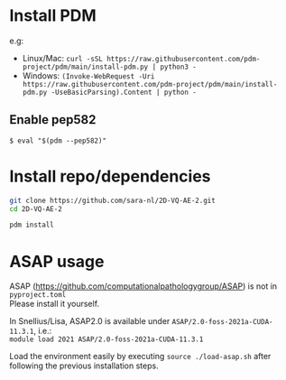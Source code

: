 # Install PDM
e.g:
- Linux/Mac: `curl -sSL https://raw.githubusercontent.com/pdm-project/pdm/main/install-pdm.py | python3 -`
- Windows: `(Invoke-WebRequest -Uri https://raw.githubusercontent.com/pdm-project/pdm/main/install-pdm.py -UseBasicParsing).Content | python -`
## Enable pep582 
`$ eval "$(pdm --pep582)"`

# Install repo/dependencies
```bash
git clone https://github.com/sara-nl/2D-VQ-AE-2.git
cd 2D-VQ-AE-2

pdm install
```


# ASAP usage
ASAP (https://github.com/computationalpathologygroup/ASAP) is not in `pyproject.toml`  
Please install it yourself.

In Snellius/Lisa, ASAP2.0 is available under `ASAP/2.0-foss-2021a-CUDA-11.3.1`, i.e.:  
`module load 2021 ASAP/2.0-foss-2021a-CUDA-11.3.1`

Load the environment easily by executing `source ./load-asap.sh` after following the previous installation steps.
